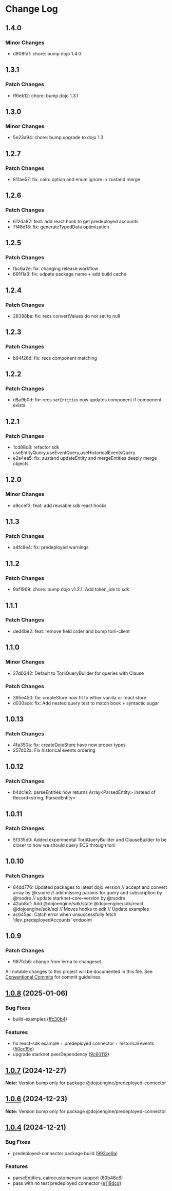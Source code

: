 # Change Log

## 1.4.0

### Minor Changes

- d908fdf: chore: bump dojo 1.4.0

## 1.3.1

### Patch Changes

- ff6eb12: chore: bump dojo 1.3.1

## 1.3.0

### Minor Changes

- 5e23a94: chore: bump upgrade to dojo 1.3

## 1.2.7

### Patch Changes

- 811ae57: fix: cairo option and enum ignore in zustand merge

## 1.2.6

### Patch Changes

- 612da82: feat: add react hook to get predeployed accounts
- 7f48d18: fix: generateTypedData optimization

## 1.2.5

### Patch Changes

- fbc6a2e: fix: changing release workflow
- 691f1a3: fix: udpate package name + add build cache

## 1.2.4

### Patch Changes

- 28398be: fix: recs convertValues do not set to null

## 1.2.3

### Patch Changes

- b94f26d: fix: recs component matching

## 1.2.2

### Patch Changes

- d8a9b0d: fix: recs `setEntities` now updates component if component exists

## 1.2.1

### Patch Changes

- 1cd88c8: refactor sdk useEntityQuery,useEventQuery,useHistoricalEventsQuery
- e2a4ea5: fix: zustand updateEntity and mergeEntities deeply merge objects

## 1.2.0

### Minor Changes

- a9ccef3: feat: add reusable sdk react hooks

## 1.1.3

### Patch Changes

- a4fc8e4: fix: predeployed warnings

## 1.1.2

### Patch Changes

- 9af1969: chore: bump dojo v1.2.1. Add token_ids to sdk

## 1.1.1

### Patch Changes

- ded4be2: feat: remove field order and bump torii-client

## 1.1.0

### Minor Changes

- 27d0342: Default to ToriiQueryBuilder for queries with Clause

### Patch Changes

- 395e450: fix: createStore now fit to either vanilla or react store
- d030ace: fix: Add nested query test to match book + syntactic sugar

## 1.0.13

### Patch Changes

- 4fa350a: fix: createDojoStore have now proper types
- 257d02a: Fix historical events ordering

## 1.0.12

### Patch Changes

- b4dc1e2: parseEntities now returns Array<ParsedEntity<T>> instead of Record<string, ParsedEntity<T>>

## 1.0.11

### Patch Changes

- 5f335d0: Added experimental ToriiQueryBuilder and ClauseBuilder to be closer to how we should query ECS through torii

## 1.0.10

### Patch Changes

- 84dd776: Updated packages to latest dojo version // accept and convert array by @rsodre // add missing params for query and subscription by @rsodre // update starknet-core-version by @rsodre
- 42ab8cf: Add @dojoengine/sdk/state @dojoengine/sdk/react @dojoengine/sdk/sql // Moves hooks to sdk // Update examples
- ac645ac: Catch error when unsuccessfully fetch 'dev_predeployedAccounts' endpoint

## 1.0.9

### Patch Changes

- 987fcb6: change from lerna to changeset

All notable changes to this project will be documented in this file.
See [Conventional Commits](https://conventionalcommits.org) for commit guidelines.

## [1.0.8](https://github.com/dojoengine/sdk/compare/v1.0.7...v1.0.8) (2025-01-06)

### Bug Fixes

- build-examples ([ffc30b4](https://github.com/dojoengine/sdk/commit/ffc30b41671fd29c7e230635ab6c254c198f6c60))

### Features

- fix react-sdk example + predeployed connector + historical events ([50cc19e](https://github.com/dojoengine/sdk/commit/50cc19ea944c5712e5df6062e4b73e472c21e877))
- upgrade starknet peerDependency ([9c60112](https://github.com/dojoengine/sdk/commit/9c6011275c7213d68175a0dd51275caae55e2e61))

## [1.0.7](https://github.com/dojoengine/sdk/compare/v1.0.6...v1.0.7) (2024-12-27)

**Note:** Version bump only for package @dojoengine/predeployed-connector

## [1.0.6](https://github.com/dojoengine/sdk/compare/v1.0.5...v1.0.6) (2024-12-23)

**Note:** Version bump only for package @dojoengine/predeployed-connector

## [1.0.4](https://github.com/dojoengine/sdk/compare/v1.0.4-alpha.3.1.2...v1.0.4) (2024-12-21)

### Bug Fixes

- predeployed-connector package build ([993ce9a](https://github.com/dojoengine/sdk/commit/993ce9a4777f1f6e32dc1de435416bef8b9c0a0e))

### Features

- parseEntities, cairocustomenum support ([60b46c6](https://github.com/dojoengine/sdk/commit/60b46c672fc2bfd51a9eb3aa5a51cb834c828ce5))
- pass with no test predeployed connector ([e118dcd](https://github.com/dojoengine/sdk/commit/e118dcd7ea4f0c397dc3db8d20b40b0b3d93cb52))
